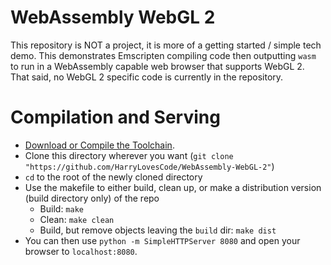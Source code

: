 WebAssembly WebGL 2
===

This repository is NOT a project, it is more of a getting started / simple tech demo. This demonstrates Emscripten compiling code then outputting `wasm` to run in a WebAssembly capable web browser that supports WebGL 2. That said, no WebGL 2 specific code is currently in the repository.

# Compilation and Serving

- [Download or Compile the Toolchain](http://webassembly.org/getting-started/developers-guide/).
- Clone this directory wherever you want (`git clone "https://github.com/HarryLovesCode/WebAssembly-WebGL-2"`)
- `cd` to the root of the newly cloned directory
- Use the makefile to either build, clean up, or make a distribution version (build directory only) of the repo
    - Build: `make`
    - Clean: `make clean`
    - Build, but remove objects leaving the `build` dir: `make dist`
- You can then use `python -m SimpleHTTPServer 8080` and open your browser to `localhost:8080`.
